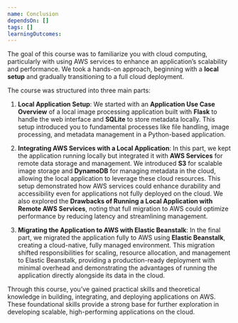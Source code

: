 ```yaml
---
name: Conclusion
dependsOn: []
tags: []
learningOutcomes:
---
```


The goal of this course was to familiarize you with cloud computing, particularly with using AWS services to enhance an application’s scalability and performance. We took a hands-on approach, beginning with a **local setup** and gradually transitioning to a full cloud deployment.

The course was structured into three main parts:

1. **Local Application Setup**: We started with an **Application Use Case Overview** of a local image processing application built with **Flask** to handle the web interface and **SQLite** to store metadata locally. This setup introduced you to fundamental processes like file handling, image processing, and metadata management in a Python-based application.

2. **Integrating AWS Services with a Local Application**: In this part, we kept the application running locally but integrated it with **AWS Services** for remote data storage and management. We introduced **S3** for scalable image storage and **DynamoDB** for managing metadata in the cloud, allowing the local application to leverage these cloud resources. This setup demonstrated how AWS services could enhance durability and accessibility even for applications not fully deployed on the cloud. We also explored the **Drawbacks of Running a Local Application with Remote AWS Services**, noting that full migration to AWS could optimize performance by reducing latency and streamlining management.

3. **Migrating the Application to AWS with Elastic Beanstalk**: In the final part, we migrated the application fully to AWS using **Elastic Beanstalk**, creating a cloud-native, fully managed environment. This migration shifted responsibilities for scaling, resource allocation, and management to Elastic Beanstalk, providing a production-ready deployment with minimal overhead and demonstrating the advantages of running the application directly alongside its data in the cloud.

Through this course, you’ve gained practical skills and theoretical knowledge in building, integrating, and deploying applications on AWS. These foundational skills provide a strong base for further exploration in developing scalable, high-performing applications on the cloud.
